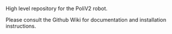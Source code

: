 High level repository for the PoliV2 robot.

Please consult the Github Wiki for documentation and installation instructions.
